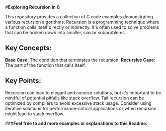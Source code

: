 #**Exploring Recursion In C**

This repository provides a collection of C code examples demonstrating various recursion algorithms. Recursion is a programming technique where a function calls itself directly or indirectly. It's often used to solve problems that can be broken down into smaller, similar subproblems.   

## Key Concepts:

**Base Case**: The condition that terminates the recursion.
**Recursive Case**: The part of the function that calls itself.

## Key Points:

Recursion can lead to elegant and concise solutions, but it's important to be mindful of potential pitfalls like stack overflow.
Tail recursion can be optimized by compilers to avoid excessive stack usage.
Consider using iterative solutions for performance-critical applications or when recursion might lead to stack overflow.


###**Feel free to add more examples or explanations to this Readme.**
